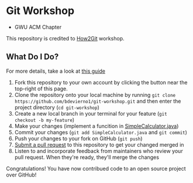 # Git Workshop

-  GWU ACM Chapter

This repository is credited to [How2Git](http://phil-lopreiato.github.io/git-workshop/) workshop.

## What Do I Do?
For more details, take a look at [this guide](https://guides.github.com/activities/forking/)
 1. Fork this repository to your own account by clicking the button near the top-right of this page. 
 2.  Clone the repository onto your local machine by running `git clone https://github.com/bdevierno1/git-workshop.git` and then enter the project directory (`cd git-workshop`)
 3. Create a new local branch in your terminal for your feature (`git checkout -b my-feature`)
 4. Make your changes (implement a funcition in [SimpleCalculator.java](https://github.com/phil-lopreiato/git-workshop/blob/master/SimpleCalculator.java))
 5. Commit your changes (`git add SimpleCalculator.java` and `git commit`)
 6. Push your changes to your fork on GitHub (`git push`)
 7. [Submit a pull request](https://github.com/phil-lopreiato/git-workshop/compare) to this repository to get your changed merged in
 8. Listen to and incorporate feedback from maintainers who review your pull request. When they're ready, they'll merge the changes

Congratulations! You have now contribued code to an open source project over GitHub!
